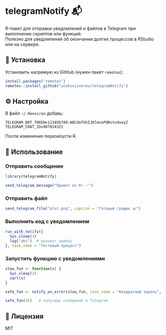 # telegramNotify 📬

R-пакет для отправки уведомлений и файлов в Telegram при выполнении скриптов или функций.  
Полезно для уведомлений об окончании долгих процессов в RStudio или на сервере.

## 🚀 Установка

Установить напрямую из GitHub (нужен пакет `remotes`):

```r
install.packages("remotes")
remotes::install_github("alekseizverev/telegramNotify")
```

## ⚙️ Настройка

В файл `~/.Renviron` добавь:

```
TELEGRAM_BOT_TOKEN=123456789:ABCdefGhIJKlmnoPQRstuVwxyZ
TELEGRAM_CHAT_ID=987654321
```

После изменения перезапусти R.

## 🧪 Использование

### Отправить сообщение
```r
library(telegramNotify)

send_telegram_message("Привет из R! ✅")
```

### Отправить файл
```r
send_telegram_file("plot.png", caption = "Готовый график 📊")
```

### Выполнить код с уведомлением
```r
run_with_notify({
  Sys.sleep(3)
  log("abc")  # вызовет ошибку
}, task_name = "Тестовый процесс")
```

### Запустить функцию с уведомлениями
```r
slow_fun <- function(x) {
  Sys.sleep(2)
  sqrt(x)
}

safe_fun <- notify_on_error(slow_fun, task_name = "Квадратный корень", notify_success = TRUE)

safe_fun(16)   # получишь сообщение в Telegram
```

## 📜 Лицензия
MIT
